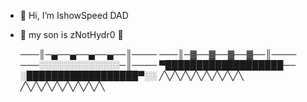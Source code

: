 - 👋 Hi, I’m IshowSpeed DAD
- 👶 my son is zNotHydr0 👶

      
  ───║─▄──▄──▄──▄──║────
───║─▓──▓──▓──▓──║────
───░░░░░░░░░░░░░─║────
▀███████████████████──
░██████████████████▀░░
╱╲╱╲╱╲╱╲╱╲╱╲╱╲╱╲
╱╲╱╲╱╲╱╲╱╲╱╲╱╲╱╲
